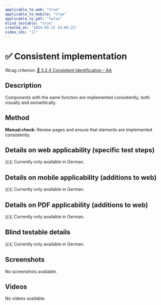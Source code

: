 ```yaml
---
applicable_to_web: "true"
applicable_to_mobile: "true"
applicable_to_pdf: "false"
blind_testable: "true"
created_at: "2024-03-15 14:06:21"
video_ids: "[]"
---
```


# ✅ Consistent implementation

Wcag criterion: [📜 3.2.4 Consistent Identification - AA](..)

## Description

Components with the same function are implemented consistently, both visually and semantically.

## Method

**Manual check:** Review pages and ensure that elements are implemented consistently.

## Details on web applicability (specific test steps)

🇩🇪 Currently only available in German.

## Details on mobile applicability (additions to web)

🇩🇪 Currently only available in German.

## Details on PDF applicability (additions to web)

🇩🇪 Currently only available in German.

## Blind testable details

🇩🇪 Currently only available in German.

## Screenshots

No screenshots available.

## Videos

No videos available.
